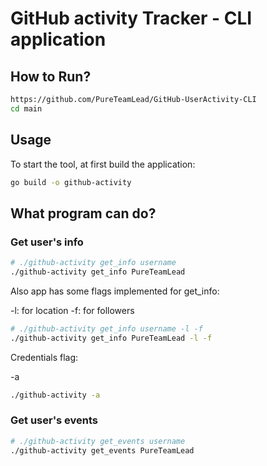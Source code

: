 # GitHub activity Tracker - CLI application

## How to Run?

```bash
https://github.com/PureTeamLead/GitHub-UserActivity-CLI
cd main
```

## Usage

To start the tool, at first build the application:

```bash
go build -o github-activity
```

## What program can do?

### Get user's info

```bash
# ./github-activity get_info username
./github-activity get_info PureTeamLead
```

Also app has some flags implemented for get_info:

-l: for location
-f: for followers

```bash
# ./github-activity get_info username -l -f
./github-activity get_info PureTeamLead -l -f
```

Credentials flag:

-a

```bash
./github-activity -a
```

### Get user's events

```bash
# ./github-activity get_events username
./github-activity get_events PureTeamLead
```
